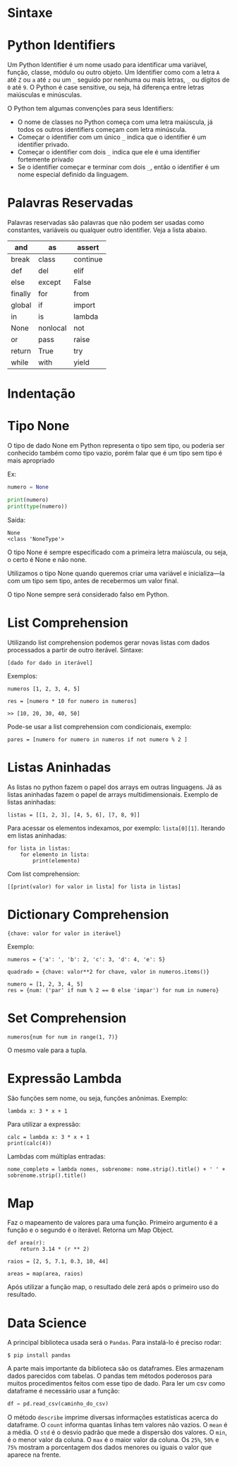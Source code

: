 # Sintaxe
# Python Identifiers
Um Python Identifier é um nome usado para identificar uma variável, função, classe, módulo ou outro objeto. Um Identifier como com a letra ``A`` até ``Z`` ou ``a`` até ``z`` ou um ``_``
seguido por nenhuma ou mais letras, ``_`` ou dígitos de `0` até `9`. O Python é case sensitive, ou seja, há diferença entre letras maiúsculas e minúsculas.

O Python tem algumas convenções para seus Identifiers:
- O nome de classes no Python começa com uma letra maiúscula, já todos os outros identifiers começam com letra minúscula.
- Começar o identifier com um único `_` indica que o identifier é um identifier privado.
- Começar o identifier com dois `_` indica que ele é uma identifier fortemente privado
- Se o identifier começar e terminar com dois `_`, então o identifier é um nome especial definido da linguagem.
# Palavras Reservadas
Palavras reservadas são palavras que não podem ser usadas como constantes, variáveis ou qualquer outro identifier. Veja a lista abaixo.

| and     | as       | assert   |
| ------- | -------- | -------- |
| break   | class    | continue |
| def     | del      | elif     |
| else    | except   | False    |
| finally | for      | from     |
| global  | if       | import   |
| in      | is       | lambda   |
| None    | nonlocal | not      |
| or      | pass     | raise    |
| return  | True     | try      |
| while   | with     | yield    |
# Indentação

# Tipo None
O tipo de dado None em Python representa o tipo sem tipo, ou poderia ser conhecido também como tipo vazio, porém falar que é um tipo sem tipo é mais apropriado

Ex:
```python
numero = None

print(numero)
print(type(numero))
```
Saída:
```
None
<class 'NoneType'>
```
O tipo None é sempre especificado com a primeira letra maiúscula, ou seja, o certo é None e não none.

Utilizamos o tipo None quando queremos criar uma variável e inicializa—la com um tipo sem tipo, antes de recebermos um valor final.

O tipo None sempre será considerado falso em Python.
# List Comprehension
Utilizando list comprehension podemos gerar novas listas com dados processados a partir de outro iterável.
Sintaxe:
```
[dado for dado in iterável]
```
Exemplos:
```
numeros [1, 2, 3, 4, 5]

res = [numero * 10 for numero in numeros]
```
```
>> [10, 20, 30, 40, 50]
```
Pode-se usar a list comprehension com condicionais, exemplo:
```
pares = [numero for numero in numeros if not numero % 2 ]
```
# Listas Aninhadas
As listas no python fazem o papel dos arrays em outras linguagens. Já as listas aninhadas fazem o papel de arrays multidimensionais. 
Exemplo de listas aninhadas:
```
listas = [[1, 2, 3], [4, 5, 6], [7, 8, 9]]
```
Para acessar os elementos indexamos, por exemplo: `lista[0][1]`.
Iterando em listas aninhadas:
```
for lista in listas:
	for elemento in lista:
		print(elemento)
```
Com list comprehension:
```
[[print(valor) for valor in lista] for lista in listas]
```

# Dictionary Comprehension
```
{chave: valor for valor in iterável}
```
Exemplo:
```
numeros = {'a': ', 'b': 2, 'c': 3, 'd': 4, 'e': 5}

quadrado = {chave: valor**2 for chave, valor in numeros.items()}

numero = [1, 2, 3, 4, 5]
res = {num: ('par' if num % 2 == 0 else 'impar') for num in numero}
```
# Set Comprehension
```
numeros{num for num in range(1, 7)}
```
O mesmo vale para a tupla.
# Expressão Lambda
São funções sem nome, ou seja, funções anônimas.
Exemplo:
```
lambda x: 3 * x + 1
```
Para utilizar a expressão:
```
calc = lambda x: 3 * x + 1
print(calc(4))
```
Lambdas com múltiplas entradas:
```
nome_completo = lambda nomes, sobrenome: nome.strip().title() + ' ' + sobrenome.strip().title()
```
# Map
Faz o mapeamento de valores para uma função. Primeiro argumento é a função e o segundo é o iterável. Retorna um Map Object. 
```
def area(r):
	return 3.14 * (r ** 2)
	
raios = [2, 5, 7.1, 0.3, 10, 44]

areas = map(area, raios)
```
Após utilizar a função map, o resultado dele zerá após o primeiro uso do resultado.
# Data Science
A principal biblioteca usada será o `Pandas`. Para instalá-lo é preciso rodar:
```
$ pip install pandas
```
A parte mais importante da biblioteca são os dataframes. Eles armazenam dados parecidos com tabelas. O pandas tem métodos poderosos para muitos procedimentos feitos com esse tipo de dado.
Para ler um csv como dataframe é necessário usar a função:
~~~python
df = pd.read_csv(caminho_do_csv)
~~~
O método `describe` imprime diversas informações estatísticas acerca do dataframe. O `count` informa quantas linhas tem valores não vazios. O `mean` é a média. O `std` é o desvio padrão que mede a dispersão dos valores. O `min`, é o menor valor da coluna. O `max` é o maior valor da coluna. Os `25%`, `50%` e `75%` mostram a porcentagem dos dados menores ou iguais o valor que aparece na frente.